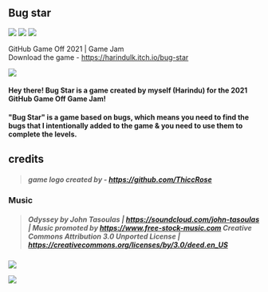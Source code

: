 ## Bug star
![](https://img.shields.io/badge/C%23-239120?style=for-the-badge&logo=c-sharp&logoColor=white)
![](https://img.shields.io/badge/Unity-100000?style=for-the-badge&logo=unity&logoColor=white)
![](https://img.shields.io/badge/Itch.io-FA5C5C?style=for-the-badge&logo=itch.io&logoColor=white)



GitHub Game Off 2021 | Game Jam  
Download the game - https://harindulk.itch.io/bug-star

![](https://img.itch.zone/aW1nLzc1NzMwNzgucG5n/original/u4rBbo.png)


#### Hey there! Bug Star is a game created by myself (Harindu) for the 2021 GitHub Game Off Game Jam! 

#### "Bug Star" is a game based on bugs, which means you need to find the bugs that I intentionally added to the game & you need to use them to complete the levels. 

## credits

>##### game logo created by - https://github.com/ThiccRose

### Music
>##### Odyssey by John Tasoulas | https://soundcloud.com/john-tasoulas | Music promoted by https://www.free-stock-music.com Creative Commons Attribution 3.0 Unported License | https://creativecommons.org/licenses/by/3.0/deed.en_US
![](https://img.itch.zone/aW1hZ2UvMTMwMTMyNi83NTY5MzU0LnBuZw==/original/uhizTo.png)

![](https://img.itch.zone/aW1hZ2UvMTMwMTMyNi83NTY5MzU3LnBuZw==/original/jHkL7L.png)
